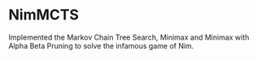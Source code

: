 # NimMCTS
Implemented the Markov Chain Tree Search, Minimax and Minimax with Alpha Beta Pruning to solve the infamous game of Nim.
